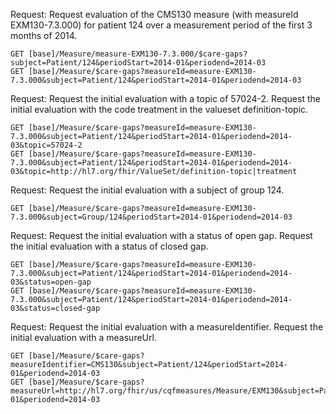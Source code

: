 
Request: Request evaluation of the CMS130 measure (with measureId EXM130-7.3.000) for patient 124 over a measurement period of the first 3 months of 2014.
~~~
GET [base]/Measure/measure-EXM130-7.3.000/$care-gaps?subject=Patient/124&periodStart=2014-01&periodend=2014-03
GET [base]/Measure/$care-gaps?measureId=measure-EXM130-7.3.000&subject=Patient/124&periodStart=2014-01&periodend=2014-03
~~~
Request: Request the initial evaluation with a topic of 57024-2.  Request the initial evaluation with the code treatment in the valueset definition-topic.
~~~
GET [base]/Measure/$care-gaps?measureId=measure-EXM130-7.3.000&subject=Patient/124&periodStart=2014-01&periodend=2014-03&topic=57024-2
GET [base]/Measure/$care-gaps?measureId=measure-EXM130-7.3.000&subject=Patient/124&periodStart=2014-01&periodend=2014-03&topic=http://hl7.org/fhir/ValueSet/definition-topic|treatment
~~~
Request: Request the initial evaluation with a subject of group 124.
~~~
GET [base]/Measure/$care-gaps?measureId=measure-EXM130-7.3.000&subject=Group/124&periodStart=2014-01&periodend=2014-03
~~~
Request: Request the initial evaluation with a status of open gap.  Request the initial evaluation with a status of closed gap.
~~~
GET [base]/Measure/$care-gaps?measureId=measure-EXM130-7.3.000&subject=Patient/124&periodStart=2014-01&periodend=2014-03&status=open-gap
GET [base]/Measure/$care-gaps?measureId=measure-EXM130-7.3.000&subject=Patient/124&periodStart=2014-01&periodend=2014-03&status=closed-gap
~~~
Request: Request the initial evaluation with a measureIdentifier.  Request the initial evaluation with a measureUrl.
~~~
GET [base]/Measure/$care-gaps?measureIdentifier=CMS130&subject=Patient/124&periodStart=2014-01&periodend=2014-03
GET [base]/Measure/$care-gaps?measureUrl=http://hl7.org/fhir/us/cqfmeasures/Measure/EXM130&subject=Patient/124&periodStart=2014-01&periodend=2014-03
~~~